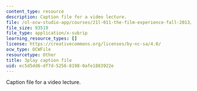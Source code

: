 ```yaml
---
content_type: resource
description: Caption file for a video lecture.
file: /ol-ocw-studio-app/courses/21l-011-the-film-experience-fall-2013/ec5d5dd6df7d525681980afe1883922e_ilM34q8F6rY.vtt
file_size: 93519
file_type: application/x-subrip
learning_resource_types: []
license: https://creativecommons.org/licenses/by-nc-sa/4.0/
ocw_type: OCWFile
resourcetype: Other
title: 3play caption file
uid: ec5d5dd6-df7d-5256-8198-0afe1883922e
---
```

Caption file for a video lecture.